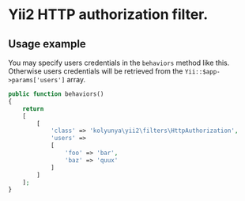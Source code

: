 # Yii2 HTTP authorization filter.

## Usage example

You may specify users credentials in the `behaviors` method like this. Otherwise users credentials will be retrieved from the `Yii::$app->params['users']` array.

~~~php
public function behaviors()
{
    return
    [
        [
            'class' => 'kolyunya\yii2\filters\HttpAuthorization',
            'users' =>
            [
                'foo' => 'bar',
                'baz' => 'quux'
            ]
        ]
    ];
}
~~~